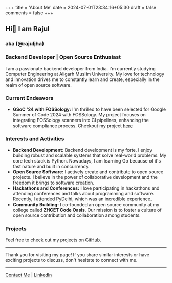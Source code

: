 +++
title = 'About Me'
date = 2024-07-01T23:34:16+05:30
draft = false
comments = false
+++

## Hi👋 I am Rajul
### aka (@rajuljha)

### Backend Developer | Open Source Enthusiast 

I am a passionate backend developer from India. I'm currently studying Computer Engineering at Aligarh Muslim University. My love for technology and innovation drives me to constantly learn and create, especially in the realm of open source software.

### Current Endeavors

- **GSoC '24 with FOSSology:** I'm thrilled to have been selected for Google Summer of Code 2024 with FOSSology. My project focuses on integrating FOSSology scanners into CI pipelines, enhancing the software compliance process. Checkout my project [here](https://summerofcode.withgoogle.com/programs/2024/projects/by86kI7T)

### Interests and Activities

- **Backend Development:** Backend development is my forte. I enjoy building robust and scalable systems that solve real-world problems. My core tech stack is Python. Nowadays, I am learning Go because of it's fast nature and built in concurrency. 
- **Open Source Software:** I actively create and contribute to open source projects. I believe in the power of collaborative development and the freedom it brings to software creation.
- **Hackathons and Conferences:** I love participating in hackathons and attending conferences and talks about programming and software. Recently, I attended PyDelhi, which was an incredible experience.
- **Community Building:** I co-founded an open source community at my college called **ZHCET Code Oasis**. Our mission is to foster a culture of open source contribution and collaboration among students.

### Projects

Feel free to check out my projects on [GitHub](https://github.com/rajuljha).

---

Thank you for visiting my page! If you share similar interests or have exciting projects to discuss, don't hesitate to connect with me.

---

[Contact Me](mailto:rajuljha49@gmail.com) | [LinkedIn](https://www.linkedin.com/in/rajuljha)
